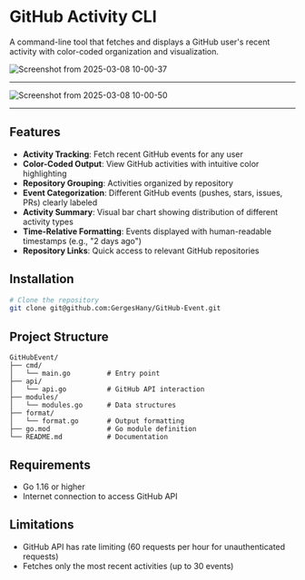 # GitHub Activity CLI

A command-line tool that fetches and displays a GitHub user's recent activity with color-coded organization and visualization.


![Screenshot from 2025-03-08 10-00-37](https://github.com/user-attachments/assets/89aded40-a495-4fd4-842f-e72c89e36598)

---

![Screenshot from 2025-03-08 10-00-50](https://github.com/user-attachments/assets/382ff377-0c06-47de-9308-dd7f451722e3)


<hr>

## Features

- **Activity Tracking**: Fetch recent GitHub events for any user
- **Color-Coded Output**: View GitHub activities with intuitive color highlighting
- **Repository Grouping**: Activities organized by repository
- **Event Categorization**: Different GitHub events (pushes, stars, issues, PRs) clearly labeled
- **Activity Summary**: Visual bar chart showing distribution of different activity types
- **Time-Relative Formatting**: Events displayed with human-readable timestamps (e.g., "2 days ago")
- **Repository Links**: Quick access to relevant GitHub repositories

## Installation

```bash
# Clone the repository
git clone git@github.com:GergesHany/GitHub-Event.git
```


## Project Structure

```
GitHubEvent/
├── cmd/
│   └── main.go         # Entry point
├── api/
│   └── api.go          # GitHub API interaction
├── modules/
│   └── modules.go      # Data structures
├── format/
│   └── format.go       # Output formatting
├── go.mod              # Go module definition
└── README.md           # Documentation
```

## Requirements

- Go 1.16 or higher
- Internet connection to access GitHub API

## Limitations

- GitHub API has rate limiting (60 requests per hour for unauthenticated requests)
- Fetches only the most recent activities (up to 30 events)
